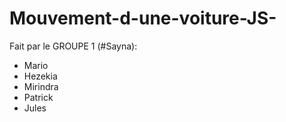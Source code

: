 # Mouvement-d-une-voiture-JS-
Fait par le GROUPE 1 (#Sayna):
- Mario
- Hezekia
- Mirindra
- Patrick
- Jules
